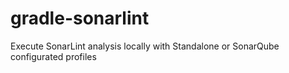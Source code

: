 # gradle-sonarlint
Execute SonarLint analysis locally with Standalone or SonarQube configurated profiles
